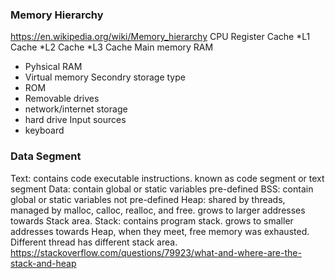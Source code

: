 ### Memory Hierarchy
https://en.wikipedia.org/wiki/Memory_hierarchy
CPU Register
Cache
 *L1 Cache
 *L2 Cache
 *L3 Cache
Main memory RAM
 * Pyhsical RAM
 * Virtual memory
Secondry storage type
 * ROM
 * Removable drives
 * network/internet storage
 * hard drive
Input sources
 * keyboard 

### Data Segment
Text: contains code executable instructions. known as code segment or text segment
Data: contain global or static variables pre-defined
BSS: contain global or static variables not pre-defined
Heap: shared by threads, managed by malloc, calloc, realloc, and free. grows to larger addresses towards Stack area.
Stack: contains program stack. grows to smaller addresses towards Heap, when they meet, free memory was exhausted. Different thread has different stack area.
https://stackoverflow.com/questions/79923/what-and-where-are-the-stack-and-heap